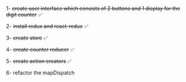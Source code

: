 1- ~~create user interface which consists of 2 buttons
and 1 display for the digit counter~~ :white_check_mark:

2- ~~install redux and react-redux~~ :white_check_mark:

3- ~~create store~~ :white_check_mark:

4- ~~create counter reducer~~ :white_check_mark:

5- ~~create action creators~~  :white_check_mark:

6- refactor the mapDispatch 
